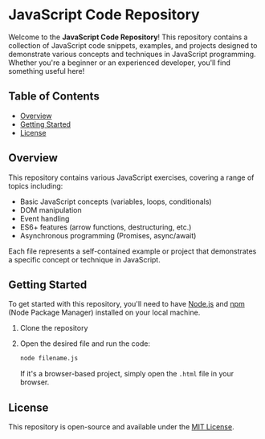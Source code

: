# JavaScript Code Repository

Welcome to the **JavaScript Code Repository**! This repository contains a collection of JavaScript code snippets, examples, and projects designed to demonstrate various concepts and techniques in JavaScript programming. Whether you're a beginner or an experienced developer, you'll find something useful here!

## Table of Contents

- [Overview](#overview)
- [Getting Started](#getting-started)
- [License](#license)

## Overview

This repository contains various JavaScript exercises, covering a range of topics including:

- Basic JavaScript concepts (variables, loops, conditionals)
- DOM manipulation
- Event handling
- ES6+ features (arrow functions, destructuring, etc.)
- Asynchronous programming (Promises, async/await)

Each file represents a self-contained example or project that demonstrates a specific concept or technique in JavaScript.

## Getting Started

To get started with this repository, you'll need to have [Node.js](https://nodejs.org/) and [npm](https://npmjs.com/) (Node Package Manager) installed on your local machine.

1. Clone the repository

2. Open the desired file and run the code:
    ```bash
    node filename.js
    ```

   If it's a browser-based project, simply open the `.html` file in your browser.



## License

This repository is open-source and available under the [MIT License](LICENSE).
